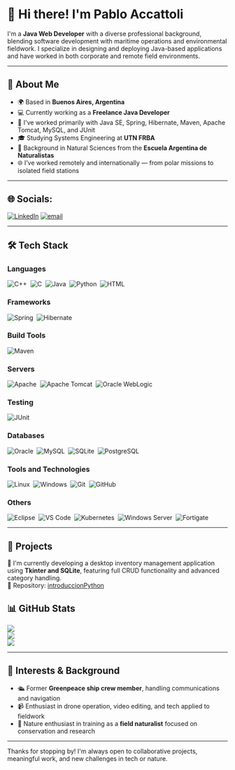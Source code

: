 # 👋 Hi there! I'm Pablo Accattoli

I'm a **Java Web Developer** with a diverse professional background, blending software development with maritime operations and environmental fieldwork. I specialize in designing and deploying Java-based applications and have worked in both corporate and remote field environments.

---

## 🚀 About Me

- 🌍 Based in **Buenos Aires, Argentina**
- 💻 Currently working as a **Freelance Java Developer**
- 🔧 I've worked primarily with Java SE, Spring, Hibernate, Maven, Apache Tomcat, MySQL, and JUnit
- 🎓 Studying Systems Engineering at **UTN FRBA**
- 🌱 Background in Natural Sciences from the **Escuela Argentina de Naturalistas**
- 🌐 I’ve worked remotely and internationally — from polar missions to isolated field stations

---

## 🌐 Socials:
[![LinkedIn](https://img.shields.io/badge/LinkedIn-%230077B5.svg?logo=linkedin&logoColor=white)](https://linkedin.com/in/pabloaccattoli/) [![email](https://img.shields.io/badge/Email-D14836?logo=gmail&logoColor=white)](mailto:paccattoli@gmail.com) 

---

## 🛠️ Tech Stack

### Languages  
![C++](https://img.shields.io/badge/-C++-00599C?style=flat&logo=c%2B%2B&logoColor=white)&nbsp;
![C](https://img.shields.io/badge/-C-A8B9CC?style=flat&logo=c&logoColor=white)&nbsp;
![Java](https://img.shields.io/badge/-Java-007396?style=flat&logo=java&logoColor=white)&nbsp;
![Python](https://img.shields.io/badge/-Python-3776AB?style=flat&logo=python&logoColor=white)&nbsp;
![HTML](https://img.shields.io/badge/-HTML5-E34F26?style=flat&logo=html5&logoColor=white)

### Frameworks  
![Spring](https://img.shields.io/badge/-Spring-6DB33F?style=flat&logo=spring&logoColor=white)&nbsp;
![Hibernate](https://img.shields.io/badge/-Hibernate-59666C?style=flat&logo=hibernate&logoColor=white)

### Build Tools  
![Maven](https://img.shields.io/badge/-Maven-C71A36?style=flat&logo=apachemaven&logoColor=white)

### Servers  
![Apache](https://img.shields.io/badge/-Apache-D22128?style=flat&logo=apache&logoColor=white)&nbsp;
![Apache Tomcat](https://img.shields.io/badge/-Tomcat-F8DC75?style=flat&logo=apachetomcat&logoColor=black)&nbsp;
![Oracle WebLogic](https://img.shields.io/badge/-WebLogic-003B57?style=flat)

### Testing  
![JUnit](https://img.shields.io/badge/-JUnit-25A162?style=flat&logo=JUnit&logoColor=white)

### Databases  
![Oracle](https://img.shields.io/badge/-Oracle-F80000?style=flat&logo=oracle&logoColor=white)&nbsp;
![MySQL](https://img.shields.io/badge/-MySQL-4479A1?style=flat&logo=mysql&logoColor=white)&nbsp;
![SQLite](https://img.shields.io/badge/-SQLite-003B57?style=flat&logo=sqlite&logoColor=white)&nbsp;
![PostgreSQL](https://img.shields.io/badge/-PostgreSQL-336791?style=flat&logo=postgresql&logoColor=white)

### Tools and Technologies  
![Linux](https://img.shields.io/badge/-Linux-FCC624?style=flat&logo=linux&logoColor=black)&nbsp;
![Windows](https://img.shields.io/badge/-Windows-0078D6?style=flat&logo=windows&logoColor=white)&nbsp;
![Git](https://img.shields.io/badge/-Git-F05032?style=flat&logo=git&logoColor=white)&nbsp;
![GitHub](https://img.shields.io/badge/-GitHub-181717?style=flat&logo=github&logoColor=white)

### Others  
![Eclipse](https://img.shields.io/badge/-Eclipse-2C2255?style=flat&logo=eclipseide&logoColor=white)&nbsp;
![VS Code](https://img.shields.io/badge/-VSCode-007ACC?style=flat&logo=visualstudiocode&logoColor=white)&nbsp;
![Kubernetes](https://img.shields.io/badge/-Kubernetes-326CE5?style=flat&logo=kubernetes&logoColor=white)&nbsp;
![Windows Server](https://img.shields.io/badge/-Windows%20Server-0078D6?style=flat&logo=windows&logoColor=white)&nbsp;
![Fortigate](https://img.shields.io/badge/-Fortigate-EE0000?style=flat)

---

## 📂 Projects

🔧 I'm currently developing a desktop inventory management application using **Tkinter and SQLite**, featuring full CRUD functionality and advanced category handling.  
🔗 Repository: [introduccionPython](https://github.com/sucuap/introduccionPython)

## 📊 GitHub Stats
![](https://github-readme-stats.vercel.app/api?username=sucuap&theme=dark&hide_border=false&include_all_commits=false&count_private=false)<br/>
![](https://nirzak-streak-stats.vercel.app/?user=sucuap&theme=dark&hide_border=false)<br/>
![](https://github-readme-stats.vercel.app/api/top-langs/?username=sucuap&theme=dark&hide_border=false&include_all_commits=false&count_private=false&layout=compact)

---

## 🌱 Interests & Background

- 🛳 Former **Greenpeace ship crew member**, handling communications and navigation
- 📹 Enthusiast in drone operation, video editing, and tech applied to fieldwork
- 🌿 Nature enthusiast in training as a **field naturalist** focused on conservation and research

---

Thanks for stopping by! I'm always open to collaborative projects, meaningful work, and new challenges in tech or nature.
